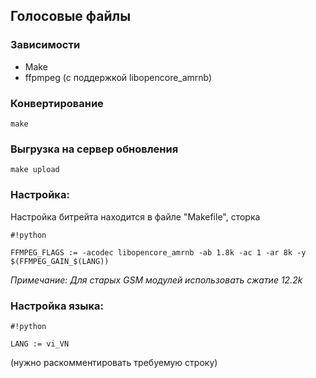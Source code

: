 ## Голосовые файлы

### Зависимости

* Make
* ffpmpeg (с поддержкой libopencore_amrnb)

### Конвертирование

    make

### Выгрузка на сервер обновления

    make upload

### Настройка:

Настройка битрейта находится в файле "Makefile", сторка 


```
#!python

FFMPEG_FLAGS := -acodec libopencore_amrnb -ab 1.8k -ac 1 -ar 8k -y $(FFMPEG_GAIN_$(LANG))
```

	
*Примечание: Для старых GSM модулей использовать сжатие 12.2k*

	
### Настройка языка:


```
#!python

LANG := vi_VN
```
 (нужно раскомментировать требуемую строку)